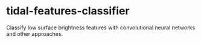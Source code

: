 # tidal-features-classifier
Classify low surface brightness features with convolutional neural networks and other approaches.

